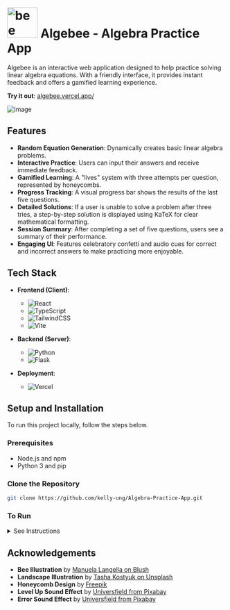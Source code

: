 # <img src="https://github.com/user-attachments/assets/154369f0-e400-420f-a315-07693d21c07b" alt="bee" width="70"/>  Algebee - Algebra Practice App

Algebee is an interactive web application designed to help practice solving linear algebra equations. With a friendly interface, it provides instant feedback and offers a gamified learning experience.

**Try it out**: [algebee.vercel.app/](https://algebee.vercel.app/)

![image](https://github.com/user-attachments/assets/2ea34e62-55ea-44ff-bcae-89b1ef0c4904)

## Features

- **Random Equation Generation**: Dynamically creates basic linear algebra problems.
- **Interactive Practice**: Users can input their answers and receive immediate feedback.
- **Gamified Learning**: A "lives" system with three attempts per question, represented by honeycombs.
- **Progress Tracking**: A visual progress bar shows the results of the last five questions.
- **Detailed Solutions**: If a user is unable to solve a problem after three tries, a step-by-step solution is displayed using KaTeX for clear mathematical formatting.
- **Session Summary**: After completing a set of five questions, users see a summary of their performance.
- **Engaging UI**: Features celebratory confetti and audio cues for correct and incorrect answers to make practicing more enjoyable.

## Tech Stack

-   **Frontend (Client)**:
    -   ![React](https://img.shields.io/badge/react-%2320232a.svg?style=for-the-badge&logo=react&logoColor=%2361DAFB)
    -   ![TypeScript](https://img.shields.io/badge/typescript-%23007ACC.svg?style=for-the-badge&logo=typescript&logoColor=white)
    -   ![TailwindCSS](https://img.shields.io/badge/tailwindcss-%2338B2AC.svg?style=for-the-badge&logo=tailwind-css&logoColor=white)
    -   ![Vite](https://img.shields.io/badge/vite-%23646CFF.svg?style=for-the-badge&logo=vite&logoColor=white)

-   **Backend (Server)**:
    -   ![Python](https://img.shields.io/badge/python-3670A0?style=for-the-badge&logo=python&logoColor=ffdd54)
    -   ![Flask](https://img.shields.io/badge/flask-%23000.svg?style=for-the-badge&logo=flask&logoColor=white)

- **Deployment**:
    - ![Vercel](https://img.shields.io/badge/vercel-%23000000.svg?style=for-the-badge&logo=vercel&logoColor=white)
    
## Setup and Installation

To run this project locally, follow the steps below.

### Prerequisites

-   Node.js and npm
-   Python 3 and pip

### Clone the Repository

```bash
git clone https://github.com/kelly-ung/Algebra-Practice-App.git
```

### To Run
<details>
  <summary>See Instructions</summary>
  
  ### Backend (Server)

  1.  **Navigate to the server directory:**
      ```bash
      cd server
      ```
  
  2.  **Create and activate a virtual environment (recommended):**
  
      For Unix/macOS:
      ```bash
      python3 -m venv venv
      source venv/bin/activate
      ```
      
      For Windows:
      ```bash
      python -m venv venv
      .\venv\Scripts\activate
      ```
  
  4.  **Install the required Python packages:**
      ```bash
      pip install -r requirements.txt
      ```
  
  5.  **Run the Flask server:**
      ```bash
      flask run
      ```
      The backend will be running on `http://127.0.0.1:5000`.
  
  ### Frontend (Client)
  
  1.  **Open a new terminal and navigate to the client directory:**
      ```bash
      cd client
      ```
  
  2.  **Install the necessary npm packages:**
      ```bash
      npm install
      ```
  
  3.  **Create a `.env` file in the `client` directory and add the server URL:**
      ```
      VITE_SERVER_URL=http://127.0.0.1:5000
      ```
      This tells the frontend where to send API requests.
  
  4.  **Start the development server:**
      ```bash
      npm run dev
      ```
      The application will be available at `http://localhost:5173`.
</details> 

## Acknowledgements

- **Bee Illustration** by [Manuela Langella on Blush](https://blush.design/illustration/i/PvjBXNxFV5aXIlkbsF-g)
- **Landscape Illustration** by [Tasha Kostyuk on Unsplash](https://unsplash.com/illustrations/a-landscape-with-trees-and-clouds-in-the-background-UFFb7nGTTiA)
- **Honeycomb Design** by [Freepik](https://www.freepik.com/free-vector/honeycomb-hexagons-with-golden-honey_375129873.htm#fromView=keyword&page=1&position=2&uuid=692d334c-1c50-4bf3-83b8-ad583a468f01&query=Honeycomb+Clipart)
- **Level Up Sound Effect** by [Universfield from Pixabay](https://pixabay.com/sound-effects/level-up-02-199574/)
- **Error Sound Effect** by [Universfield from Pixabay](https://pixabay.com/sound-effects/error-03-125761/)
